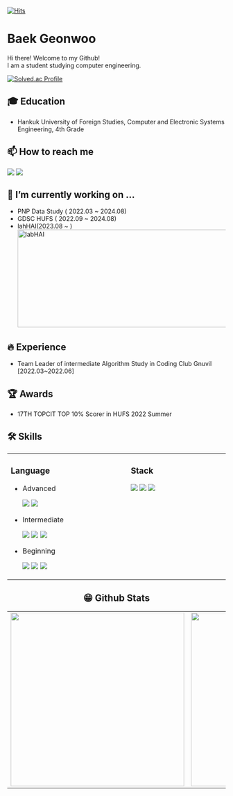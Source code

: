 [![Hits](https://hits.seeyoufarm.com/api/count/incr/badge.svg?url=https%3A%2F%2Fgithub.com%2FBaek-Geonwoo&count_bg=%2379C83D&title_bg=%23555555&icon=&icon_color=%23E7E7E7&title=hits&edge_flat=false)](https://hits.seeyoufarm.com)

# Baek Geonwoo
Hi there! Welcome to my Github!<br>
I am a student studying computer engineering.<br>

[![Solved.ac Profile](http://mazassumnida.wtf/api/v2/generate_badge?boj=phlox3959)](https://solved.ac/phlox3959/)

## 🎓 Education
- Hankuk University of Foreign Studies, Computer and Electronic Systems Engineering, 4th Grade

## 📫 How to reach me
<a href="mailto:phlox3959@gmail.com" target="_blank"><img src="https://img.shields.io/badge/Gmail-EA4335?style=flat-square&logo=Gmail&logoColor=white"/></a>
<a href="https://velog.io/@phlox3959" target="_blank"><img src="https://img.shields.io/badge/Tech Blog-11B48A?style=flat-square&logo=vimeo&logoColor=white"/></a>

## 🔭 I’m currently working on ...
- PNP Data Study ( 2022.03 ~ 2024.08)
- GDSC HUFS ( 2022.09 ~ 2024.08)
- lahHAI(2023.08 ~ )<img width="564" height="225" alt="labHAI" src="https://github.com/user-attachments/assets/d3ba44bd-3dd4-4e6c-8188-9b6c82756ae6" />


 
## 🔥 Experience
- Team Leader of intermediate Algorithm Study in Coding Club Gnuvil [2022.03~2022.06]

## 🏆 Awards
- 17TH TOPCIT TOP 10% Scorer in HUFS 2022 Summer

## 🛠 Skills
<center>
 <table width="100%">
 
  <td valign="top" width=600>
    <h3>Language</h3>
    <ul>
     <li>Advanced</li>
      <p>
       <img src="https://img.shields.io/badge/C++-00599C?style=flat-square&logo=c%2B%2B&logoColor=white"/> 
       <img src="https://img.shields.io/badge/Python-3776AB?style=flat-square&logo=Python&logoColor=white"/>  
      </p>
     <li>Intermediate</li>
      <p>
        <img src="https://img.shields.io/badge/C-A8B9CC?style=flat-square&logo=C&logoColor=white"/> 
        <img src="https://img.shields.io/badge/HTML-E34F26?style=flat-square&logo=HTML5&logoColor=white"/> 
        <img src="https://img.shields.io/badge/CSS-1572B6?style=flat-square&logo=CSS3&logoColor=white"/>
      </p>
     <li>Beginning</li>
      <p>
        <img src="https://img.shields.io/badge/Java-007396?style=flat-square&logo=Java&logoColor=white"/>
        <img src="https://img.shields.io/badge/JavaScript-F7DF1E?style=flat-square&logo=JavaScripton&logoColor=white"/>
        <img src="https://img.shields.io/badge/Markdown-000000?style=flat-square&logo=Markdown&logoColor=white"/>
      </p>
    </ul>
    
  </td>
  <td valign="top" width=600>
    <h3>Stack</h3>
    <p>
     <img src="https://img.shields.io/badge/Git-F05032?style=flat-square&logo=Git&logoColor=white"/>
     <img src="https://img.shields.io/badge/MySQL-4479A1?style=flat-square&logo=MySQL&logoColor=white"/>
     <img src="https://img.shields.io/badge/Arduino-00979D?style=flat-square&logo=Arduino&logoColor=white"/><br>
    </p>
    
  </td></table>
<center>  
 
## 😁 Github Stats  
<table width="100%">
 <tr>
  <td valign="top" width="50%">
   <img src="https://github-readme-stats.vercel.app/api?username=Baek-Geonwoo&hide_border=false&theme=github_dark" width="400">
  </td>
  <td valign="top" width="50%">
   <img src="https://github-readme-stats.vercel.app/api/top-langs/?username=Baek-Geonwoo&hide_border=false&theme=github_dark&layout=compact" width="400">
  </td>
 </tr>
</table>  

